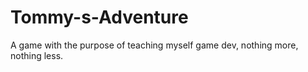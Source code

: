 # Tommy-s-Adventure
A game with the purpose of teaching myself game dev, nothing more, nothing less.




